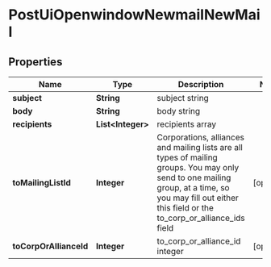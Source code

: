 
# PostUiOpenwindowNewmailNewMail

## Properties
Name | Type | Description | Notes
------------ | ------------- | ------------- | -------------
**subject** | **String** | subject string | 
**body** | **String** | body string | 
**recipients** | **List&lt;Integer&gt;** | recipients array | 
**toMailingListId** | **Integer** | Corporations, alliances and mailing lists are all types of mailing groups. You may only send to one mailing group, at a time, so you may fill out either this field or the to_corp_or_alliance_ids field |  [optional]
**toCorpOrAllianceId** | **Integer** | to_corp_or_alliance_id integer |  [optional]



